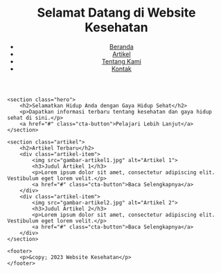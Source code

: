<!DOCTYPE html>
<html lang="en">
<head>
    <meta charset="UTF-8">
    <meta name="viewport" content="width=device-width, initial-scale=1.0">
    <title>Website Kesehatan</title>
    <link rel="stylesheet" href="style.css">
</head>
<body>
    <header>
        <h1>Selamat Datang di Website Kesehatan</h1>
        <nav>
            <ul>
                <li><a href="#">Beranda</a></li>
                <li><a href="#">Artikel</a></li>
                <li><a href="#">Tentang Kami</a></li>
                <li><a href="#">Kontak</a></li>
            </ul>
        </nav>
    </header>

    <section class="hero">
        <h2>Selamatkan Hidup Anda dengan Gaya Hidup Sehat</h2>
        <p>Dapatkan informasi terbaru tentang kesehatan dan gaya hidup sehat di sini.</p>
        <a href="#" class="cta-button">Pelajari Lebih Lanjut</a>
    </section>

    <section class="artikel">
        <h2>Artikel Terbaru</h2>
        <div class="artikel-item">
            <img src="gambar-artikel1.jpg" alt="Artikel 1">
            <h3>Judul Artikel 1</h3>
            <p>Lorem ipsum dolor sit amet, consectetur adipiscing elit. Vestibulum eget lorem velit.</p>
            <a href="#" class="cta-button">Baca Selengkapnya</a>
        </div>
        <div class="artikel-item">
            <img src="gambar-artikel2.jpg" alt="Artikel 2">
            <h3>Judul Artikel 2</h3>
            <p>Lorem ipsum dolor sit amet, consectetur adipiscing elit. Vestibulum eget lorem velit.</p>
            <a href="#" class="cta-button">Baca Selengkapnya</a>
        </div>
    </section>

    <footer>
        <p>&copy; 2023 Website Kesehatan</p>
    </footer>
</body>
</html>
